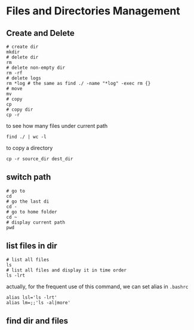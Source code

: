 # Files and Directories Management

## Create and Delete

```shell
# create dir
mkdir
# delete dir
rm
# delete non-empty dir
rm -rf
# delete logs
rm *log # the same as find ./ -name "*log" -exec rm {}
# move
mv
# copy
cp
# copy dir
cp -r
```

to see how many files under current path

```shell
find ./ | wc -l
```

to copy a directory

```shell
cp -r source_dir dest_dir
```

## switch path

```shell
# go to
cd
# go the last di
cd -
# go to home folder
cd ~
# display current path
pwd
```

## list files in dir

```shell
# list all files
ls
# list all files and display it in time order
ls -lrt
```

actually, for the frequent use of this command, we can set alias in `.bashrc`

```shell
alias lsl='ls -lrt'
alias lm=;;'ls -al|more'
```

## find dir and files